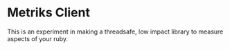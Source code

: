 # Metriks Client

This is an experiment in making a threadsafe, low impact library to measure
aspects of your ruby.

